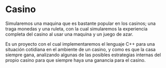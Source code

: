 # Casino

Simularemos una maquina que es bastante popular en los casinos; una traga monedas y una ruleta, con la cual simularemos la experiencia completa del casino al usar una maquina y un juego de azar.

Es un proyecto con el cual implementaremos el lenguaje C++ para una situación cotidiana en el ambiente de un casino, y como es que la casa siempre gana, analizando algunas de las posibles estrategias internas del propio casino para que siempre haya una ganancia para el casino. 
